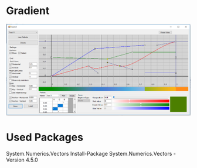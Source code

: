 # Gradient


![Screen](documentation/Screen.png)


# Used Packages 

System.Numerics.Vectors
Install-Package System.Numerics.Vectors -Version 4.5.0
